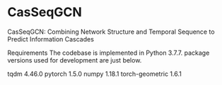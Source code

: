 # CasSeqGCN
CasSeqGCN: Combining Network Structure and Temporal Sequence to Predict Information Cascades

Requirements
The codebase is implemented in Python 3.7.7. package versions used for development are just below.

tqdm              4.46.0 
pytorch           1.5.0
numpy             1.18.1
torch-geometric   1.6.1
